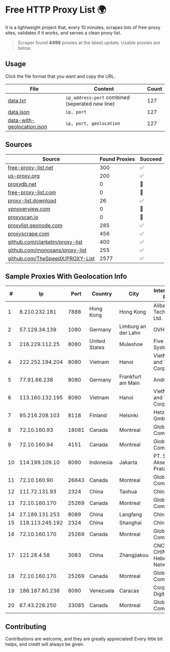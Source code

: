 
# Free HTTP Proxy List 🌍

It is a lightweight project that, every 10 minutes, scrapes lots of free-proxy sites, validates if it works, and serves a clean proxy list.


> Scraper found **4499** proxies at the latest update. Usable proxies are below.

## Usage

Click the file format that you want and copy the URL.


|File|Content|Count|
|----|-------|-----|
|[data.txt](https://raw.githubusercontent.com/themiralay/Proxy-List-World/master/data.txt)|`ip_address:port` combined (seperated new line)|127|
|[data.json](https://raw.githubusercontent.com/themiralay/Proxy-List-World/master/data.json)|`ip, port`|127|
|[data-with-geolocation.json](https://raw.githubusercontent.com/themiralay/Proxy-List-World/master/data-with-geolocation.json)|`ip, port, geolocation`|127|

## Sources

|Source|Found Proxies|Succeed|
|------|-------------|-------|
|[free-proxy-list.net](https://free-proxy-list.net)|300|✅|
|[us-proxy.org](https://www.us-proxy.org)|200|✅|
|[proxydb.net](http://proxydb.net)|0|🚫|
|[free-proxy-list.com](https://free-proxy-list.com/?page=&port=&type%5B%5D=http&type%5B%5D=https&up_time=0&search=Search)|0|🚫|
|[proxy-list.download](https://www.proxy-list.download/HTTP)|26|✅|
|[vpnoverview.com](https://vpnoverview.com/privacy/anonymous-browsing/free-proxy-servers)|0|🚫|
|[proxyscan.io](https://www.proxyscan.io)|0|🚫|
|[proxylist.geonode.com](https://proxylist.geonode.com/api/proxy-list?limit=300&page=1&sort_by=lastChecked&sort_type=desc&protocols=http,https)|285|✅|
|[proxyscrape.com](https://api.proxyscrape.com/v2/?request=displayproxies&protocol=http&timeout=10000&country=all&ssl=all&anonymity=all)|456|✅|
|[github.com/clarketm/proxy-list](https://raw.githubusercontent.com/clarketm/proxy-list/master/proxy-list-raw.txt)|400|✅|
|[github.com/monosans/proxy-list](https://raw.githubusercontent.com/monosans/proxy-list/main/proxies/http.txt)|255|✅|
|[github.com/TheSpeedX/PROXY-List](https://raw.githubusercontent.com/TheSpeedX/PROXY-List/master/http.txt)|2577|✅|


## Sample Proxies With Geolocation Info

|#|Ip|Port|Country|City|Internet Service Provider|
|-|--|----|-------|----|-------------------------|
|1|8.210.232.181|7888|Hong Kong|Hong Kong|Alibaba (US) Technology Co., Ltd.|
|2|57.129.34.139|1080|Germany|Limburg an der Lahn|OVH SAS|
|3|216.229.112.25|8080|United States|Muleshoe|Five Area Systems, LLC|
|4|222.252.194.204|8080|Vietnam|Hanoi|VietNam Post and Telecom Corporation|
|5|77.91.66.238|8080|Germany|Frankfurt am Main|Andrii Hrosh|
|6|113.160.132.195|8080|Vietnam|Hanoi|VietNam Post and Telecom Corporation|
|7|95.216.208.103|8118|Finland|Helsinki|Hetzner Online GmbH|
|8|72.10.160.93|18081|Canada|Montreal|GloboTech Communications|
|9|72.10.160.94|4151|Canada|Montreal|GloboTech Communications|
|10|114.199.109.10|8080|Indonesia|Jakarta|PT. Solusi Aksesindo Pratama|
|11|72.10.160.90|26643|Canada|Montreal|GloboTech Communications|
|12|111.72.131.93|2324|China|Taohua|Chinanet|
|13|72.10.160.170|25269|Canada|Montreal|GloboTech Communications|
|14|27.189.131.253|8089|China|Langfang|Chinanet|
|15|118.113.245.192|2324|China|Shanghai|Chinanet|
|16|72.10.160.170|25269|Canada|Montreal|GloboTech Communications|
|17|121.28.4.58|3083|China|Zhangjiakou|CNC Group CHINA169 Hebei Province Network|
|18|72.10.160.170|25269|Canada|Montreal|GloboTech Communications|
|19|186.167.80.236|8090|Venezuela|Caracas|Corporacion Digitel C.A|
|20|67.43.228.250|33085|Canada|Montreal|GloboTech Communications|



## Contributing

Contributions are welcome, and they are greatly appreciated! Every
little bit helps, and credit will always be given.

